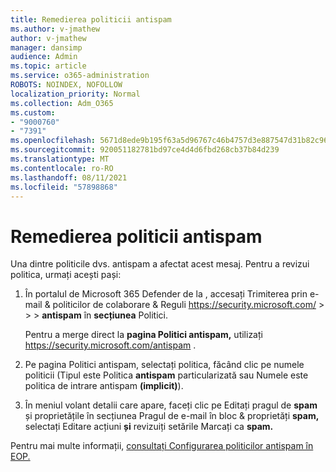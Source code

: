 ```yaml
---
title: Remedierea politicii antispam
ms.author: v-jmathew
author: v-jmathew
manager: dansimp
audience: Admin
ms.topic: article
ms.service: o365-administration
ROBOTS: NOINDEX, NOFOLLOW
localization_priority: Normal
ms.collection: Adm_O365
ms.custom:
- "9000760"
- "7391"
ms.openlocfilehash: 5671d8ede9b195f63a5d96767c46b4757d3e887547d31b82c969c36dc974f753
ms.sourcegitcommit: 920051182781bd97ce4d4d6fbd268cb37b84d239
ms.translationtype: MT
ms.contentlocale: ro-RO
ms.lasthandoff: 08/11/2021
ms.locfileid: "57898868"
---
```

# <a name="fix-anti-spam-policy"></a>Remedierea politicii antispam

Una dintre politicile dvs. antispam a afectat acest mesaj. Pentru a revizui politica, urmați acești pași:

1. În portalul de Microsoft 365 Defender de la , accesați Trimiterea prin e-mail & politicilor de colaborare & Reguli <https://security.microsoft.com/>  \>  \>  \> **antispam** în **secțiunea** Politici.

   Pentru a merge direct la **pagina Politici antispam,** utilizați <https://security.microsoft.com/antispam> .

2. Pe pagina Politici antispam, selectați politica, făcând clic pe numele politicii (Tipul  este Politica **antispam** particularizată sau Numele este politica de intrare antispam  **(implicit)**).

3. În meniul volant detalii care apare, faceți clic pe Editați pragul de **spam** și proprietățile în secțiunea Pragul de e-mail în bloc & proprietăți **spam,** selectați Editare acțiuni **și** revizuiți setările Marcați ca **spam.**

Pentru mai multe informații, [consultați Configurarea politicilor antispam în EOP.](https://docs.microsoft.com/microsoft-365/security/office-365-security/configure-your-spam-filter-policies)
